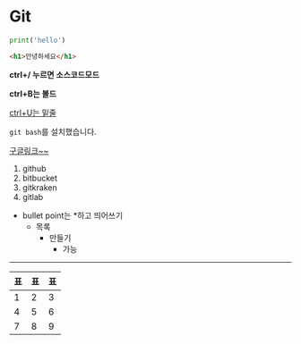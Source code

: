 # Git

```python
print('hello')
```

```html
<h1>안녕하세요</h1>
```

**ctrl+/ 누르면 소스코드모드**

**ctrl+B는 볼드**

<u>ctrl+U는 밑줄</u>

`git bash`를 설치했습니다.

[구글링크~~](https://google.com)

1. github
2. bitbucket
3. gitkraken
4. gitlab

* bullet point는 *하고 띄어쓰기
  * 목록
    * 만들기 
      * 가능

---

| 표   | 표   | 표   |
| ---- | ---- | ---- |
| 1    | 2    | 3    |
| 4    | 5    | 6    |
| 7    | 8    | 9    |

